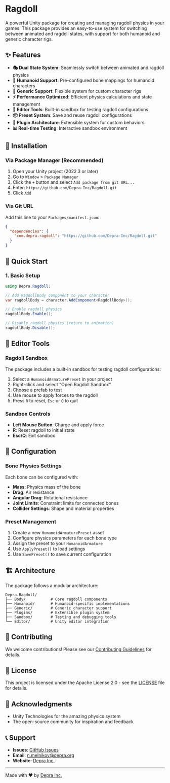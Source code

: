 # Ragdoll

A powerful Unity package for creating and managing ragdoll physics in your games. This package provides an easy-to-use system for switching between animated and ragdoll states, with support for both humanoid and generic character rigs.

## ✨ Features

- **🎭 Dual State System**: Seamlessly switch between animated and ragdoll physics
- **🤖 Humanoid Support**: Pre-configured bone mappings for humanoid characters
- **🔧 Generic Support**: Flexible system for custom character rigs
- **⚡ Performance Optimized**: Efficient physics calculations and state management
- **🎨 Editor Tools**: Built-in sandbox for testing ragdoll configurations
- **📦 Preset System**: Save and reuse ragdoll configurations
- **🔌 Plugin Architecture**: Extensible system for custom behaviors
- **📊 Real-time Testing**: Interactive sandbox environment

## 🚀 Installation

### Via Package Manager (Recommended)

1. Open your Unity project (2022.3 or later)
2. Go to `Window` > `Package Manager`
3. Click the `+` button and select `Add package from git URL...`
4. Enter: `https://github.com/Depra-Inc/Ragdoll.git`
5. Click `Add`

### Via Git URL

Add this line to your `Packages/manifest.json`:

```json
{
  "dependencies": {
    "com.depra.ragdoll": "https://github.com/Depra-Inc/Ragdoll.git"
  }
}
```

## 📖 Quick Start

### 1. Basic Setup

```csharp
using Depra.Ragdoll;

// Add RagdollBody component to your character
var ragdollBody = character.AddComponent<RagdollBody>();

// Enable ragdoll physics
ragdollBody.Enable();

// Disable ragdoll physics (return to animation)
ragdollBody.Disable();
```

## 🎨 Editor Tools

### Ragdoll Sandbox

The package includes a built-in sandbox for testing ragdoll configurations:

1. Select a `HumanoidArmaturePreset` in your project
2. Right-click and select "Open Ragdoll Sandbox"
3. Choose a prefab to test
4. Use mouse to apply forces to the ragdoll
5. Press `R` to reset, `Esc` or `Q` to quit

### Sandbox Controls

- **Left Mouse Button**: Charge and apply force
- **R**: Reset ragdoll to initial state
- **Esc/Q**: Exit sandbox

## 🔧 Configuration

### Bone Physics Settings

Each bone can be configured with:

- **Mass**: Physics mass of the bone
- **Drag**: Air resistance
- **Angular Drag**: Rotational resistance
- **Joint Limits**: Constraint limits for connected bones
- **Collider Settings**: Shape and material properties

### Preset Management

1. Create a new `HumanoidArmaturePreset` asset
2. Configure physics parameters for each bone type
3. Assign the preset to your `HumanoidArmature`
4. Use `ApplyPreset()` to load settings
5. Use `SavePreset()` to save current configuration

## 🏗️ Architecture

The package follows a modular architecture:

```
Depra.Ragdoll/
├── Body/           # Core ragdoll components
├── Humanoid/       # Humanoid-specific implementations
├── Generic/        # Generic character support
├── Plugins/        # Extensible plugin system
├── Sandbox/        # Testing and debugging tools
└── Editor/         # Unity editor integration
```

## 🤝 Contributing

We welcome contributions! Please see our [Contributing Guidelines](CONTRIBUTING.md) for details.

## 📄 License

This project is licensed under the Apache License 2.0 - see the [LICENSE](LICENSE.md) file for details.

## 🙏 Acknowledgments

- Unity Technologies for the amazing physics system
- The open-source community for inspiration and feedback

## 📞 Support

- **Issues**: [GitHub Issues](https://github.com/Depra-Inc/Ragdoll/issues)
- **Email**: n.melnikov@depra.org
- **Website**: [Depra Inc.](https://github.com/Depra-Inc)

---

Made with ❤️ by [Depra Inc.](https://github.com/Depra-Inc)

